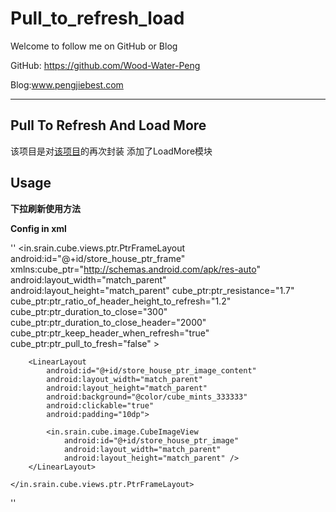 # Pull_to_refresh_load

Welcome to follow me on GitHub or Blog

GitHub: https://github.com/Wood-Water-Peng

Blog:www.pengjiebest.com

---
## Pull To Refresh And Load More  

该项目是对<a href="https://github.com/liaohuqiu/android-Ultra-Pull-To-Refresh">该项目</a>的再次封装
添加了LoadMore模块

## Usage

**下拉刷新使用方法**

**Config in xml**

''
    <in.srain.cube.views.ptr.PtrFrameLayout
        android:id="@+id/store_house_ptr_frame"
        xmlns:cube_ptr="http://schemas.android.com/apk/res-auto"
        android:layout_width="match_parent"
        android:layout_height="match_parent"
        cube_ptr:ptr_resistance="1.7"
        cube_ptr:ptr_ratio_of_header_height_to_refresh="1.2"
        cube_ptr:ptr_duration_to_close="300"
        cube_ptr:ptr_duration_to_close_header="2000"
        cube_ptr:ptr_keep_header_when_refresh="true"
        cube_ptr:ptr_pull_to_fresh="false" >
        
        <LinearLayout
            android:id="@+id/store_house_ptr_image_content"
            android:layout_width="match_parent"
            android:layout_height="match_parent"
            android:background="@color/cube_mints_333333"
            android:clickable="true"
            android:padding="10dp">

            <in.srain.cube.image.CubeImageView
                android:id="@+id/store_house_ptr_image"
                android:layout_width="match_parent"
                android:layout_height="match_parent" />
        </LinearLayout>

    </in.srain.cube.views.ptr.PtrFrameLayout>
    
''
